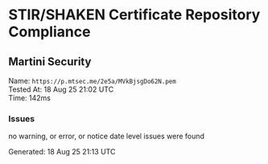 # STIR/SHAKEN Certificate Repository Compliance

## Martini Security

Name: `https://p.mtsec.me/2e5a/MVkBjsgDo62N.pem`\
Tested At: 18 Aug 25 21:02 UTC\
Time: 142ms

### Issues

no warning, or error, or notice date level issues were found

Generated: 18 Aug 25 21:13 UTC
